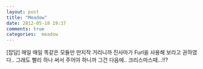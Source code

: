 ```yaml
---
layout: post
title: "Meadow"
date: 2012-05-18 19:37
comments: true
categories:  meadow
---
```


[잡담]
매일 매일 똑같은 모듈만 만지작 거리니까 
진사마가 Furl을 사용해 보라고 권하였다..
그래도 빨리 하나 써서 주어야 하니까 그건 다음에..
크리스마스때...!!?

